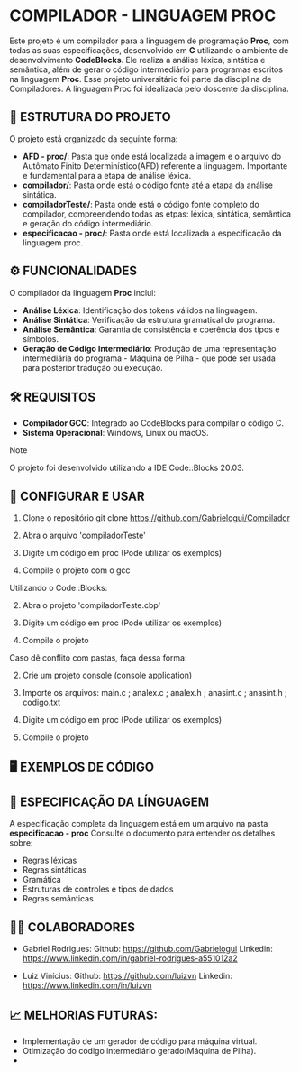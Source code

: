 # COMPILADOR - LINGUAGEM PROC

Este projeto é um compilador para a linguagem de programação **Proc**, com todas as suas especificações, desenvolvido em **C** utilizando o ambiente de desenvolvimento **CodeBlocks**. Ele realiza a análise léxica, 
sintática e semântica, além de gerar o código intermediário para programas escritos na linguagem **Proc**.
Esse projeto universitário foi parte da disciplina de Compiladores. A linguagem Proc foi idealizada pelo doscente da disciplina.

## 📂 ESTRUTURA DO PROJETO

O projeto está organizado da seguinte forma:

- **AFD - proc/**: Pasta que onde está localizada a imagem e o arquivo do Autômato Finito Determinístico(AFD) referente a linguagem. Importante e fundamental para a etapa de análise léxica.
- **compilador/**: Pasta onde está o código fonte até a etapa da análise sintática.
- **compiladorTeste/**: Pasta onde está o código fonte completo do compilador, compreendendo todas as etpas: léxica, sintática, semântica e geração do código intermediário.
- **especificacao - proc/**: Pasta onde está localizada a especificação da linguagem proc.

## ⚙️ FUNCIONALIDADES

O compilador da linguagem **Proc** inclui:

- **Análise Léxica**: Identificação dos tokens válidos na linguagem.
- **Análise Sintática**: Verificação da estrutura gramatical do programa.
- **Análise Semântica**: Garantia de consistência e coerência dos tipos e símbolos.
- **Geração de Código Intermediário**: Produção de uma representação intermediária do programa - Máquina de Pilha - que pode ser usada para posterior tradução ou execução.

## 🛠️ REQUISITOS

- **Compilador GCC**: Integrado ao CodeBlocks para compilar o código C.
- **Sistema Operacional**: Windows, Linux ou macOS.

> [!NOTE]
> O projeto foi desenvolvido utilizando a IDE Code::Blocks 20.03.

## 🚀 CONFIGURAR E USAR

1. Clone o repositório
git clone https://github.com/Gabrielogui/Compilador

2. Abra o arquivo 'compiladorTeste'

3. Digite um código em proc (Pode utilizar os exemplos)

4. Compile o projeto com o gcc

Utilizando o Code::Blocks:

2. Abra o projeto 'compiladorTeste.cbp'

3. Digite um código em proc (Pode utilizar os exemplos)

4. Compile o projeto

Caso dê conflito com pastas, faça dessa forma:

2. Crie um projeto console (console application)

3. Importe os arquivos: main.c ; analex.c ; analex.h ; anasint.c ; anasint.h ; codigo.txt

4. Digite um código em proc (Pode utilizar os exemplos)

5. Compile o projeto

## 🖥️ EXEMPLOS DE CÓDIGO

## 📖 ESPECIFICAÇÃO DA LÍNGUAGEM

A especificação completa da linguagem está em um arquivo na pasta **especificacao - proc**
Consulte o documento para entender os detalhes sobre:

- Regras léxicas
- Regras sintáticas
- Gramática
- Estruturas de controles e tipos de dados
- Regras semânticas

## 🧑‍💻 COLABORADORES

- Gabriel Rodrigues:
Github: https://github.com/Gabrielogui
Linkedin: https://www.linkedin.com/in/gabriel-rodrigues-a551012a2

- Luiz Vinícius:
Github: https://github.com/luizvn
Linkedin: https://www.linkedin.com/in/luizvn

## 📈 MELHORIAS FUTURAS:

- Implementação de um gerador de código para máquina virtual.
- Otimização do código intermediário gerado(Máquina de Pilha).
- 